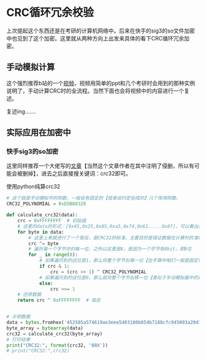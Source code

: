 # CRC循环冗余校验

​	上次提起这个东西还是在考研的计算机网络中。后来在快手的sig3的so文件加密中也见到了这个加密。这里就从两种方向上出发来具体的看下CRC循环冗余加密。

## 手动模拟计算

这个强烈推荐b站的一个[视频](https://www.bilibili.com/video/BV1V4411Z7VA)，视频用简单的ppt和几个考研时会用到的那种实例说明了，手动计算CRC时的全流程。当然下面也会将视频中的内容进行一个复述。

复述ing.......



## 实际应用在加密中

### 快手sig3的so加密

这里同样推荐一个大佬写的[文章](https://bbs.kanxue.com/thread-281317.htm)【当然这个文章作者在其中注明了侵删，所以有可能会被删掉】，进去之后直接搜关键词：crc32即可。

使用python纯算crc32

```python
# 这个就是手动模拟中的除数，一般会有固定的【或者说约定俗成的】几个常用除数。
CRC32_POLYNOMIAL = 0xEDB88320

def calculate_crc32(data):
    crc = 0xFFFFFFFF  # 初始值
    # 这里的data的形式：[0x45,0x25,0x85,0xa5,0x74,0x61.....0x8f]，可以看出就是以字节为单位拆分了下面的数据
    for byte in data:
        # 这里上来就进行了一个取反，是CRC32的标准，主要目的是保证数据在计算时的准确。最后对计算结果的取反则是将这里的取反进行一个还原，毕竟亦或是基础的对称加密。通过对加密再一次亦或，即可得到明文。
        crc ^= byte
        # 遍历每一个字节中的每一位，之所以这里是8，是因为一个字节有8bit，即8位
        for _ in range(8):
            # 如果遍历到的这位是1，那么将整个字节右移一位【在手算中咱们一般是固定住数据位，去右移除数，这里是固定住了除数，右移数据位】，同时与约定好的输出做亦或。
            if crc & 1:
                crc = (crc >> 1) ^ CRC32_POLYNOMIAL
            # 如果遍历到的这位是0，那么就将整个字节右移一位【类似于手动模拟器中的过掉最高位的0】
            else:
                crc >>= 1
    # 还原数据
    return crc ^ 0xFFFFFFFF  # 取反


# 示例数据
data = bytes.fromhex('452585a574619ae3eee5403180b854b7188cfc945093a20d1e0a1441ed806cfbe0ed8ea4aab0c1d5f4519f8d19c4948f')
byte_array = bytearray(data)
crc32 = calculate_crc32(byte_array)
# 打印结果
print("CRC32:", format(crc32, '08X'))
# print("CRC32:",crc32)
```

